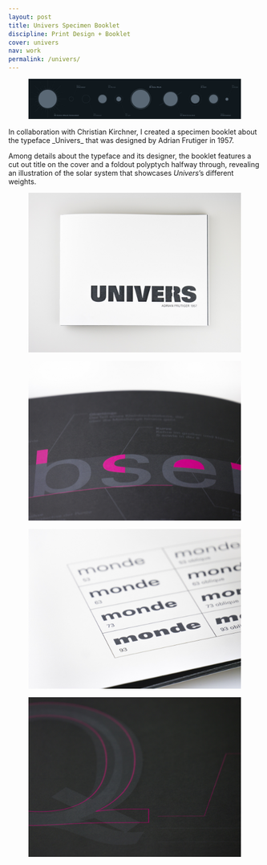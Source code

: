 ```yaml
---
layout: post
title: Univers Specimen Booklet
discipline: Print Design + Booklet
cover: univers
nav: work
permalink: /univers/
---
```


<figure class="figure-grid-full">
  <img src="/assets/images/univers/univers-polyptych.png" srcset="/assets/images/univers/univers-polyptych@2x.png 2x" alt="Univers Specimen Booklet Polyptych">
</figure>
<article markdown="1">
In collaboration with Christian Kirchner, I created a specimen booklet about the typeface _Univers_ that was designed by Adrian Frutiger in 1957.

Among details about the typeface and its designer, the booklet features a cut out title on the cover and a foldout polyptych halfway through, revealing an illustration of the solar system that showcases _Univers_’s different weights.
</article>
<figure>
  <img src="/assets/images/univers/1-univers.jpg" alt="Univers Specimen Booklet Cover">
</figure>
<div class="div-grid-2">
  <figure>
    <img src="/assets/images/univers/2-univers.jpg" alt="Character Properties">
  </figure>
  <figure>
    <img src="/assets/images/univers/3-univers.jpg" alt="Weights">
  </figure>
</div>
<figure>
  <img src="/assets/images/univers/4-univers.jpg" alt="Comparison with other typefaces">
</figure>